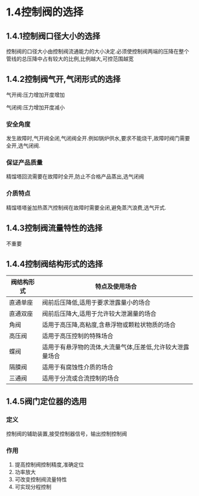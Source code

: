 # 1.4控制阀的选择

## 1.4.1控制阀口径大小的选择

控制阀的口径大小由控制阀流通能力的大小决定.必须使控制阀两端的压降在整个管线的总压降中占有较大的比例,比例越大,可控范围越宽

## 1.4.2控制阀气开,气闭形式的选择

气开阀:压力增加开度增加

气闭阀:压力增加开度减小

### 安全角度

发生故障时,气开阀全闭,气闭阀全开.例如锅炉供水,要求不能烧干,故障时阀门需要全开,选气闭阀.

### 保证产品质量

精馏塔回流需要在故障时全开,防止不合格产品蒸出,选气闭阀

### 介质特点

精馏塔塔釜加热蒸汽控制阀在故障时需要全闭,避免蒸汽浪费,选气开式.

## 1.4.3控制阀流量特性的选择

不重要

## 1.4.4控制阀结构形式的选择

| 阀结构形式 | 特点及使用场合                                            |
| ---------- | --------------------------------------------------------- |
| 直通单座   | 阀前后压降低,适用于要求泄露量小的场合                     |
| 直通双座   | 阀前后压降大,适用于允许较大泄漏量的场合                   |
| 角阀       | 适用于高压降,高粘度,含悬浮物或颗粒状物质的场合            |
| 高压阀     | 适用于高压控制的特殊场合                                  |
| 蝶阀       | 适用于有悬浮物的流体,大流量气体,压差低,允许较大泄露量场合 |
| 隔膜阀     | 适用于有腐蚀性介质的场合                                  |
| 三通阀     | 适用于分流或合流控制的场合                                |



## 1.4.5阀门定位器的选用

### 定义

控制阀的辅助装置,接受控制器信号，输出控制控制阀

### 作用

1. 提高控制阀控制精度,准确定位
2. 功率放大
3. 可改变控制阀流量特性
4. 可实现分程控制